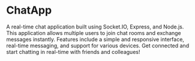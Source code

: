 # ChatApp
A real-time chat application built using Socket.IO, Express, and Node.js. This application allows multiple users to join chat rooms and exchange messages instantly. Features include a simple and responsive interface, real-time messaging, and support for various devices. Get connected and start chatting in real-time with friends and colleagues!
